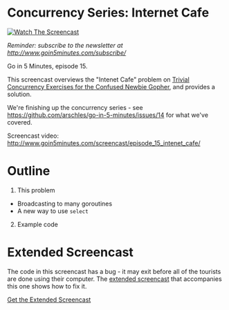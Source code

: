 # Concurrency Series: Internet Cafe

[![Watch The Screencast](http://www.goin5minutes.com/img/watch-screencast.svg)](http://www.goin5minutes.com/screencast/episode_15_internet_cafe/)

_Reminder: subscribe to the newsletter at http://www.goin5minutes.com/subscribe/_

Go in 5 Minutes, episode 15.

This screencast overviews the "Intenet Cafe" problem on [Trivial Concurrency Exercises for the Confused Newbie Gopher](http://whipperstacker.com/2015/10/05/3-trivial-concurrency-exercises-for-the-confused-newbie-gopher/), and provides a solution.

We're finishing up the concurrency series - see https://github.com/arschles/go-in-5-minutes/issues/14 for what we've covered.

Screencast video:
http://www.goin5minutes.com/screencast/episode_15_intenet_cafe/

# Outline

1. This problem
  - Broadcasting to many goroutines
  - A new way to use `select`
2. Example code

# Extended Screencast

The code in this screencast has a bug - it may exit before all of the tourists are done using their computer. The [extended screencast](#TODO) that accompanies this one shows how to fix it.

[Get the Extended Screencast](#TODO)
